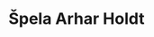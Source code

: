 ---
SICRIS: null
draft: false
fixName: špela_arhar_holdt
lab: Laboratory for Cognitive Modeling
labPos: Laboratory Member
location: R2.26 - Laboratorij LKM
mailInfo: spela.arhar-holdt@fri.uni-lj.si
officeHours: null
profName: Assist. ŠPELA ARHAR HOLDT, PhD
profTitle: Researcher
telephoneInfo: null
title: Špela Arhar Holdt
---